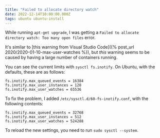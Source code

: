 ```yaml
---
title: "Failed to allocate directory watch"
date: 2022-12-14T10:00:00.000Z
tags: ubuntu ubuntu-install
---
```


While running `apt-get upgrade`, I was getting a `Failed to allocate directory watch: Too many open files` error.

It's similar to [this warning from Visual Studio Code]({% post_url
2020/2020-01-10-max-user-watches %}), but _this_ warning seems to be caused by
having a large number of containers running.

You can see the current limits with `sysctl fs.inotify`. On Ubuntu, with the
defaults, these are as follows:

```
fs.inotify.max_queued_events = 16384
fs.inotify.max_user_instances = 128
fs.inotify.max_user_watches = 65536
```

To fix the problem, I added `/etc/sysctl.d/60-fs-inotify.conf`, with the
following contents:

```
fs.inotify.max_queued_events = 32768
fs.inotify.max_user_instances = 512
fs.inotify.max_user_watches = 524288
```

To reload the new settings, you need to run `sudo sysctl --system`.
